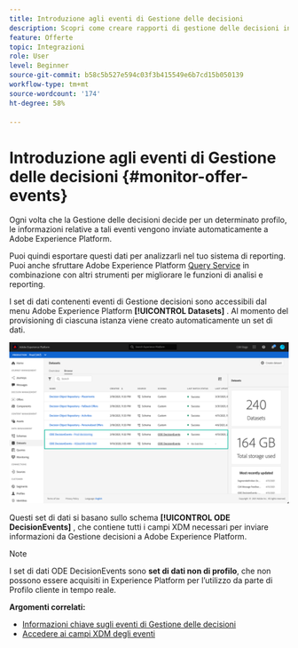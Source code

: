 ```yaml
---
title: Introduzione agli eventi di Gestione delle decisioni
description: Scopri come creare rapporti di gestione delle decisioni in Adobe Experience Platform.
feature: Offerte
topic: Integrazioni
role: User
level: Beginner
source-git-commit: b58c5b527e594c03f3b415549e6b7cd15b050139
workflow-type: tm+mt
source-wordcount: '174'
ht-degree: 58%

---
```


# Introduzione agli eventi di Gestione delle decisioni {#monitor-offer-events}

Ogni volta che la Gestione delle decisioni decide per un determinato profilo, le informazioni relative a tali eventi vengono inviate automaticamente a Adobe Experience Platform.

Puoi quindi esportare questi dati per analizzarli nel tuo sistema di reporting. Puoi anche sfruttare Adobe Experience Platform [Query Service](https://experienceleague.adobe.com/docs/experience-platform/query/home.html?lang=it) in combinazione con altri strumenti per migliorare le funzioni di analisi e reporting.

I set di dati contenenti eventi di Gestione decisioni sono accessibili dal menu Adobe Experience Platform **[!UICONTROL Datasets]** . Al momento del provisioning di ciascuna istanza viene creato automaticamente un set di dati.

![](../../assets/events-datasets-list.png)

Questi set di dati si basano sullo schema **[!UICONTROL ODE DecisionEvents]** , che contiene tutti i campi XDM necessari per inviare informazioni da Gestione decisioni a Adobe Experience Platform.

>[!NOTE]
>
>I set di dati ODE DecisionEvents sono **set di dati non di profilo**, che non possono essere acquisiti in Experience Platform per l’utilizzo da parte di Profilo cliente in tempo reale.

**Argomenti correlati:**

* [Informazioni chiave sugli eventi di Gestione delle decisioni](../reports/key-information.md)
* [Accedere ai campi XDM degli eventi](../reports/xdm-fields.md)
